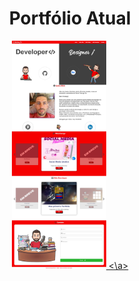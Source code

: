 
<div align="center">
  <h1>Portfólio Atual</h1>
  <a href="">
    <img src="./img/Portfolio.jpg" width=30%>
  <\a>
</div>
